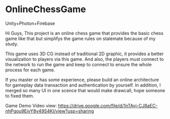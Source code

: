 # OnlineChessGame
Unity+Photon+Firebase

Hi Guys, This project is an online chess game that provides the basic chess game like that but simplifys the game rules on stalemate because of my study.

This game uses 3D CG instead of traditional 2D graphic, it provides a better visualization to players via this game. And also, the players must connect to the network to run the game and keep to connect to ensure the whole process for each game.

If you master or has some experience, please build an online architecture for gameplay data transaction and authentication by yourself.
In addition, I merged so many UI in one scence that would make drawcall, hope someone to fixed them.

Game Demo Video view: https://drive.google.com/file/d/1nTAyj-CJ8aEC-nhPgou9EivY8y49S4KI/view?usp=sharing
